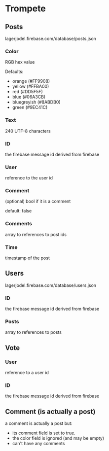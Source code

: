 # Trompete

## Posts

lagerjodel.firebase.com/database/posts.json

### Color

RGB hex value

Defaults:

* orange (#FF9908)
* yellow (#FFBA00)
* red (#DD5F5F)
* blue (#06A3CB)
* bluegreyish (#8ABDB0)
* green (#9EC41C)

### Text

240 UTF-8 characters

### ID

the firebase message id derived from firebase

### User

reference to the user id

### Comment

(optional) bool if it is a comment

default: false

### Comments

array to references to post ids

### Time

timestamp of the post

## Users

lagerjodel.firebase.com/database/users.json

### ID

the firebase message id derived from firebase

### Posts

array to references to posts

## Vote

### User

reference to a user id

### ID

the firebase message id derived from firebase

## Comment (is actually a post)

a comment is actually a post but:
 * its comment field is set to true.
 * the color field is ignored (and may be empty)
 * can't have any comments


